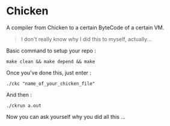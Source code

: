 # Chicken

A compiler from Chicken to a certain ByteCode of a certain VM.
> I don't really know why I did this to myself, actually...

Basic command to setup your repo :
```
make clean && make depend && make
```

Once you've done this, just enter :
```
./ckc "name_of_your_chicken_file"
```

And then :
```
./ckrun a.out
```

Now you can ask yourself why you did all this ...
